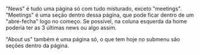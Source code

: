 "News" é tudo uma página só com tudo misturado, exceto "meetings".
"Meetings" é uma seção dentro dessa página, que pode ficar dentro de um
"abre-fecha" logo no começo. Se possível, na coluna esquerda da home
poderia ter as 3 últimas news ou algo assim.

"About us" também é uma página só, o que tem hoje no submenu são seções
dentro da página.

